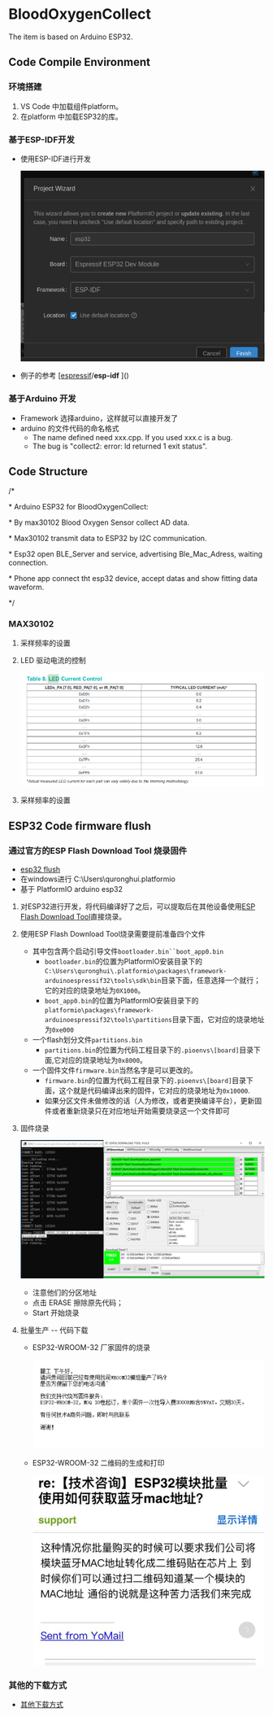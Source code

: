 # BloodOxygenCollect
The item is based on  Arduino ESP32.

## Code Compile Environment

### 环境搭建

1. VS Code 中加载组件platform。
2. 在platform 中加载ESP32的库。

### 基于ESP-IDF开发

- 使用ESP-IDF进行开发

  ![platform.png](https://github.com/quronghui/BloodOxygenCollect/blob/master/photo/platform.png)

- 例子的参考 [[espressif](https://github.com/espressif)/**esp-idf**  ]()

### 基于Arduino 开发

- Framework 选择arduino，这样就可以直接开发了
- arduino 的文件代码的命名格式
  + The name defined need xxx.cpp. If you used xxx.c is a bug. 
  + The bug is "collect2: error: ld returned 1 exit status".

## Code  Structure 

/*

\* Arduino ESP32 for BloodOxygenCollect:

\*    By max30102 Blood Oxygen Sensor collect AD data.

\*    Max30102 transmit data to ESP32 by I2C communication.

\*    Esp32 open BLE_Server and service, advertising Ble_Mac_Adress, waiting connection.

\*    Phone app connect tht esp32 device, accept datas and show fitting data waveform.         

*/

### MAX30102

1. 采样频率的设置

2. LED 驱动电流的控制

   ![platform.png](https://github.com/quronghui/BloodOxygenCollect/blob/master/photo/LED_chorge.png)

3. 采样频率的设置

## ESP32 Code firmware flush

### 通过官方的ESP Flash Download Tool 烧录固件

+ [esp32 flush](https://blog.csdn.net/Anmore/article/details/81065875)
+ 在windows进行 C:\Users\quronghui\.platformio
+ 基于 PlatformIO arduino esp32

1. 对ESP32进行开发，将代码编译好了之后，可以提取后在其他设备使用[ESP Flash Download Tool](https://www.espressif.com/en/support/download/other-tools)直接烧录。

2. 使用ESP Flash Download Tool烧录需要提前准备四个文件
   + 其中包含两个启动引导文件`bootloader.bin``boot_app0.bin`
     + `bootloader.bin`的位置为PlatformIO安装目录下的`C:\Users\quronghui\.platformio\packages\framework-arduinoespressif32\tools\sdk\bin`目录下面，任意选择一个就行；它的对应的烧录地址为`0X1000`。
     + `boot_app0.bin`的位置为PlatformIO安装目录下的`platformio\packages\framework-arduinoespressif32\tools\partitions`目录下面，它对应的烧录地址为`0xe000` 
   + 一个flash划分文件`partitions.bin`
     + `partitions.bin`的位置为代码工程目录下的`.pioenvs\[board]`目录下面,它对应的烧录地址为`0x8000`。
   + 一个固件文件`firmware.bin`当然名字是可以更改的。
     + `firmware.bin`的位置为代码工程目录下的`.pioenvs\[board]`目录下面，这个就是代码编译出来的固件，它对应的烧录地址为`0x10000`.
     + 如果分区文件未做修改的话（人为修改，或者更换编译平台），更新固件或者重新烧录只在对应地址开始需要烧录这一个文件即可

3. 固件烧录

   ![flushtool.png](https://github.com/quronghui/BloodOxygenCollect/blob/master/photo/flushtool.png)

   + 注意他们的分区地址
   + 点击 ERASE 擦除原先代码；
   + Start 开始烧录

4. 批量生产 -- 代码下载

   + ESP32-WROOM-32 厂家固件的烧录

     ![espwroom.png](https://github.com/quronghui/BloodOxygenCollect/blob/master/photo/espwroom.png)

   + ESP32-WROOM-32 二维码的生成和打印

     ![QR__code.png](https://github.com/quronghui/BloodOxygenCollect/blob/master/photo/QR__code.png)

### 其他的下载方式

+ [其他下载方式](https://blog.csdn.net/qq_24550925/article/details/85334575)

